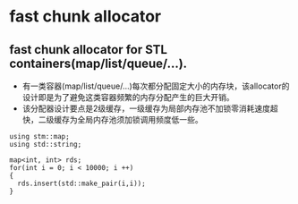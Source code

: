 # fast chunk allocator
## fast chunk allocator for STL containers(map/list/queue/...).


- 有一类容器(map/list/queue/...)每次都分配固定大小的内存块，该allocator的设计即是为了避免这类容器频繁的内存分配产生的巨大开销。
- 该分配器设计要点是2级缓存，一级缓存为局部内存池不加锁零消耗速度超快，二级缓存为全局内存池须加锁调用频度低一些。

```
using stm::map;
using std::string;

map<int, int> rds;
for(int i = 0; i < 10000; i ++)
{
  rds.insert(std::make_pair(i,i));
}
```

